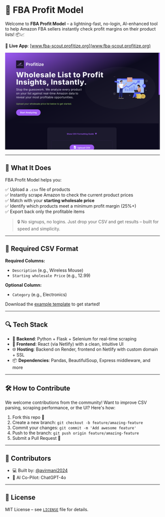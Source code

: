 # 🚀 FBA Profit Model

Welcome to **FBA Profit Model** – a lightning-fast, no-login, AI-enhanced tool to help Amazon FBA sellers instantly check profit margins on their product lists! 📦📈

🔗 **Live App**: [www.fba-scout.profitize.org](www.fba-scout.profitize.org)

![Hero Screenshot](profitize-scout.png)

---

## 🧠 What It Does

FBA Profit Model helps you:

✅ Upload a `.csv` file of products  
✅ Instantly scrape Amazon to check the current product prices  
✅ Match with your **starting wholesale price**  
✅ Identify which products meet a minimum profit margin (25%+)  
✅ Export back only the profitable items  

> 🔒 No signups, no logins. Just drop your CSV and get results – built for speed and simplicity.

---

## 📁 Required CSV Format

**Required Columns:**
- `Description` (e.g., Wireless Mouse)
- `Starting wholesale Price` (e.g., 12.99)

**Optional Column:**
- `Category` (e.g., Electronics)

Download the [example template](https://fbaprofitmodel.profitize.org/sample.csv) to get started!

---

## 🔍 Tech Stack

- 🧠 **Backend**: Python + Flask + Selenium for real-time scraping
- 🧰 **Frontend**: React (via Netlify) with a clean, intuitive UI
- 🌐 **Hosting**: Backend on Render, frontend on Netlify with custom domain + SSL
- 📦 **Dependencies**: Pandas, BeautifulSoup, Express middleware, and more

---

## 🛠️ How to Contribute

We welcome contributions from the community! Want to improve CSV parsing, scraping performance, or the UI? Here's how:

1. Fork this repo 🍴
2. Create a new branch: `git checkout -b feature/amazing-feature`
3. Commit your changes: `git commit -m 'Add awesome feature'`
4. Push to the branch: `git push origin feature/amazing-feature`
5. Submit a Pull Request 🚀

---

## 🙌 Contributors

- 💻 Built by: [@avirmani2024](https://github.com/avirmani2024)
- 🧠 AI Co-Pilot: ChatGPT-4o

---

## 📄 License

MIT License – see [`LICENSE`](./LICENSE) file for details.
